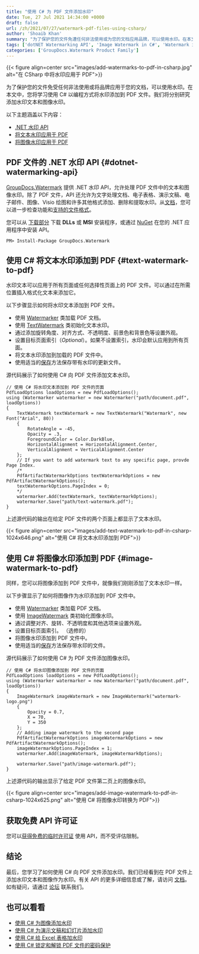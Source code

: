 ```yaml
---
title: "使用 C# 为 PDF 文件添加水印"
date: Tue, 27 Jul 2021 14:34:00 +0000
draft: false
url: /zh/2021/07/27/watermark-pdf-files-using-csharp/
author: 'Shoaib Khan'
summary: "为了保护您的文件免遭任何非法使用或为您的文档应用品牌，可以使用水印。在本文中，您将学习使用 C# 以编程方式将水印添加到 PDF 文件。我们将分别研究添加水印文本和图像水印。"
tags: ['dotNET Watermarking API', 'Image Watermark in C#', 'Watermark in C#', 'Watermark PDF in C#', 'Watermark Text in C#']
categories: ['GroupDocs.Watermark Product Family']
---
```




{{< figure align=center src="images/add-watermarks-to-pdf-in-csharp.jpg" alt="在 CSharp 中将水印应用于 PDF">}}


为了保护您的文件免受任何非法使用或将品牌应用于您的文档，可以使用水印。在本文中，您将学习使用 C# 以编程方式将水印添加到 PDF 文件。我们将分别研究添加水印文本和图像水印。

以下主题涵盖以下内容：

* [.NET 水印 API][1]
* [将文本水印应用于 PDF][2]
* [将图像水印应用于 PDF][3]

## PDF 文件的 .NET 水印 API {#dotnet-watermarking-api}

[GroupDocs.Watermark][4] 提供 .NET 水印 API，允许处理 PDF 文件中的文本和图像水印。除了 PDF 文件，API 还允许为文字处理文档、电子表格、演示文稿、电子邮件、图像、Visio 绘图和许多其他格式添加、删除和提取水印。从[文档][5]，您可以进一步检查功能和[支持的文件格式][6]。

您可以从 [下载部分][7] 下载 **DLLs** 或 **MSI** 安装程序，或通过 [NuGet][8] 在您的 .NET 应用程序中安装 API。

```
PM> Install-Package GroupDocs.Watermark
```

## 使用 C# 将文本水印添加到 PDF {#text-watermark-to-pdf}

水印文本可以应用于所有页面或任何选择性页面上的 PDF 文件。可以通过在所需位置插入格式化文本来添加它。

以下步骤显示如何将水印文本添加到 PDF 文件。

* 使用 [Watermarker][9] 类加载 PDF 文档。
* 使用 [TextWatermark][10] 类初始化文本水印。
* 通过添加旋转角度、对齐方式、不透明度、前景色和背景色等设置外观。
* 设置目标页面索引（_Optional_）。如果不设置索引，水印会默认应用到所有页面。
* 将文本水印添加到加载的 PDF 文件中。
* 使用适当的[保存][11]方法保存带有水印的更新文件。

源代码展示了如何使用 C# 向 PDF 文件添加文本水印。

```
// 使用 C# 将水印文本添加到 PDF 文件的页面
PdfLoadOptions loadOptions = new PdfLoadOptions();
using (Watermarker watermarker = new Watermarker("path/document.pdf", loadOptions))
{
    TextWatermark textWatermark = new TextWatermark("Watermark", new Font("Arial", 80))
    {
        RotateAngle = -45,
        Opacity = .3,
        ForegroundColor = Color.DarkBlue,
        HorizontalAlignment = HorizontalAlignment.Center,
        VerticalAlignment = VerticalAlignment.Center
    };
    // If you want to add watermark text to any specific page, provde Page Index.
    /*
    PdfArtifactWatermarkOptions textWatermarkOptions = new PdfArtifactWatermarkOptions();
    textWatermarkOptions.PageIndex = 0;
    */
    watermarker.Add(textWatermark, textWatermarkOptions);
    watermarker.Save("path/text-watermark.pdf");
}
```

上述源代码的输出在给定 PDF 文件的两个页面上都显示了文本水印。



{{< figure align=center src="images/add-text-watermark-to-pdf-in-csharp-1024x646.png" alt="使用 C# 将文本水印添加到 PDF">}}


## 使用 C# 将图像水印添加到 PDF {#image-watermark-to-pdf}

同样，您可以将图像添加到 PDF 文件中，就像我们刚刚添加了文本水印一样。

以下步骤显示了如何将图像作为水印添加到 PDF 文件中。

* 使用 [Watermarker][12] 类加载 PDF 文档。
* 使用 [ImageWatermark][13] 类初始化图像水印。
* 通过调整对齐、旋转、不透明度和其他选项来设置外观。
* 设置目标页面索引。 （选修的）
* 将图像水印添加到 PDF 文件中。
* 使用适当的[保存][14]方法保存带水印的文件。

源代码展示了如何使用 C# 为 PDF 文件添加图像水印。

```
// 使用 C# 将水印图像添加到 PDF 文件的页面 
PdfLoadOptions loadOptions = new PdfLoadOptions();
using (Watermarker watermarker = new Watermarker("path/document.pdf", loadOptions))
{
    ImageWatermark imageWatermark = new ImageWatermark("watermark-logo.png")
    {
        Opacity = 0.7,
        X = 70,
        Y = 350
    };
    // Adding image watermark to the second page  
    PdfArtifactWatermarkOptions imageWatermarkOptions = new PdfArtifactWatermarkOptions();
    imageWatermarkOptions.PageIndex = 1;
    watermarker.Add(imageWatermark, imageWatermarkOptions);

    watermarker.Save("path/image-watermark.pdf");
}
```

上述源代码的输出显示了给定 PDF 文件第二页上的图像水印。



{{< figure align=center src="images/add-image-watermark-to-pdf-in-csharp-1024x625.png" alt="使用 C# 将图像水印转换为 PDF">}}


## 获取免费 API 许可证

您可以[获得免费的临时许可证][15] 使用 API，而不受评估限制。

## 结论

最后，您学习了如何使用 C# 向 PDF 文件添加水印。我们已经看到在 PDF 文件上添加水印文本和图像作为水印。有关 API 的更多详细信息或了解，请访问 [文档][16]。如有疑问，请通过 [论坛][17] 联系我们。

## 也可以看看

* [使用 C# 为图像添加水印][18]
* [使用 C# 为演示文稿和幻灯片添加水印][19]
* [使用 C# 给 Excel 表格加水印][20]
* [使用 C# 锁定和解锁 PDF 文件的密码保护][21]







[1]: #dotnet-watermarking-api
[2]: #text-watermark-to-pdf
[3]: #image-watermark-to-pdf
[4]: https://docs.groupdocs.com/watermark
[5]: https://docs.groupdocs.com/watermark/net
[6]: https://docs.groupdocs.com/watermark/net/supported-document-formats/
[7]: https://downloads.groupdocs.com/watermark
[8]: https://www.nuget.org/packages/groupdocs.watermark
[9]: https://apireference.groupdocs.com/watermark/net/groupdocs.watermark/watermarker
[10]: https://apireference.groupdocs.com/watermark/net/groupdocs.watermark.watermarks/textwatermark
[11]: https://apireference.groupdocs.com/watermark/net/groupdocs.watermark/watermarker/methods/save/index
[12]: https://apireference.groupdocs.com/watermark/net/groupdocs.watermark/watermarker
[13]: https://apireference.groupdocs.com/watermark/net/groupdocs.watermark.watermarks/imagewatermark
[14]: https://apireference.groupdocs.com/watermark/net/groupdocs.watermark/watermarker/methods/save/index
[15]: https://purchase.groupdocs.com/temporary-license
[16]: https://docs.groupdocs.com/watermark/
[17]: https://forum.groupdocs.com/
[18]: https://blog.groupdocs.com/2020/12/20/add-watermark-to-images-using-csharp-dotnet/
[19]: https://blog.groupdocs.com/2021/05/01/add-watermark-to-presentations-using-csharp/
[20]: https://blog.groupdocs.com/2021/11/04/watermark-excel-sheets-using-csharp/
[21]: https://blog.groupdocs.com/2021/11/17/password-protection-to-pdf-files-in-csharp/


